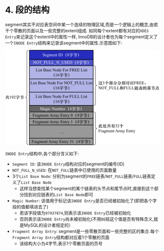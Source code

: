 # 4. 段的结构

segment其实不对应表空间中某一个连续的物理区域,而是一个逻辑上的概念,由若干个零散的页面以及一些完整的extent组成.
如同每个extent都有对应的`XDES Entry`来记录这个extent中的属性一样,
InnoDB的设计者也为每个segment定义了一个`INODE Entry`结构来记录该segment中的属性.示意图如下:

![INODEEntry结构示意图](./img/INODEEntry结构示意图.jpg)

`INODE Entry`结构中,各个部分含义如下:

- `Segment ID`: 该`INODE Entry`结构对应的segment的编号(ID)
- `NOT_FULL_N_USED`: 在`NOT_FULL`链表中已使用的页面数量
- 3个`List Base Node`: 分别为segment的`FREE`链表/`NOT_FULL`链表/`FULL`链表定义了`List Base Node`
  - 这样当想查找某个segment的某个链表的头节点和尾节点时,直接到这个部分找到对应链表的`List Base Node`即可
- `Magic Number`: 该值用于标记该`INODE Entry`是否已经被初始化了(即把各个字段的值都填进去了)
  - 若该字段值为`97937874`,则表示该`INODE Entry`已经被初始化
  - 否则表示该`INODE Entry`尚未被初始化(不用纠结这个值是否有特殊含义,就是MySQL的设计者规定的）
- `Fragment Array Entry`: segment是一些零散页面和一些完整的区的集合.每个`Fragment Array Entry`结构都对应着1个零散的页面
  - 该结构大小为4字节,表示1个零散页面的页号
